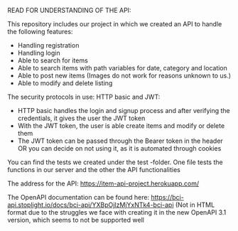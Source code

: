 READ FOR UNDERSTANDING OF THE API:

This repository includes our project in which we created an API to handle the following features:
  - Handling registration
  - Handling login
  - Able to search for items
  - Able to search items with path variables for date, category and location
  - Able to post new items (Images do not work for reasons unknown to us.)
  - Able to modify and delete listing
  
  
The security protocols in use: HTTP basic and JWT:
  - HTTP basic handles the login and signup process and after verifying the credentials, it gives the user the JWT token
  - With the JWT token, the user is able create items and modify or delete them
  - The JWT token can be passed through the Bearer token in the header OR you can decide on not using it, as it is automated through cookies

You can find the tests we created under the test -folder. One file tests the functions in our server and the other the API functionalities

The address for the API: https://item-api-project.herokuapp.com/
  
The OpenAPI documentation can be found here: https://bci-api.stoplight.io/docs/bci-api/YXBpOjIzMjYxNTk4-bci-api (Not in HTML format due to the struggles we face with creating it in the new OpenAPI 3.1 version, which seems to not be supported well
